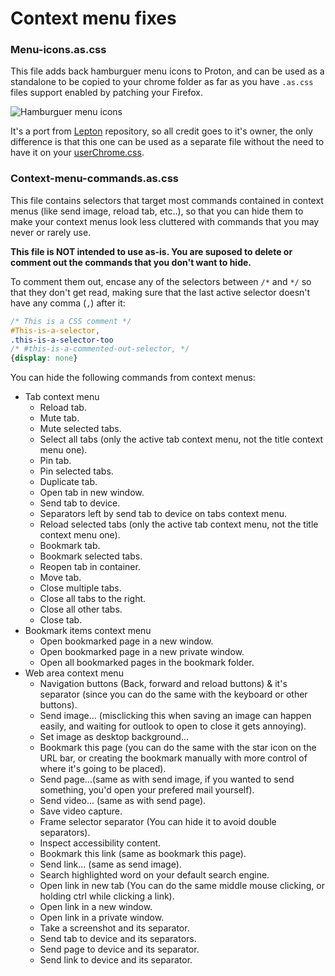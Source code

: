 # Context menu fixes

### Menu-icons.as.css

This file adds back hamburguer menu icons to Proton, and can be used as a standalone to be copied to your chrome folder as far as you have `.as.css` files support enabled by patching your Firefox.

![Hamburguer menu icons](https://i.imgur.com/pdgp0wK.png)

It's a port from [Lepton](https://github.com/black7375/Firefox-UI-Fix) repository, so all credit goes to it's owner, the only difference is that this one can be used as a separate file without the need to have it on your [userChrome.css](https://github.com/black7375/Firefox-UI-Fix).

### Context-menu-commands.as.css

This file contains selectors that target most commands contained in context menus (like send image, reload tab, etc..), so that you can hide them to make your context menus look less cluttered with commands that you may never or rarely use.

**This file is NOT intended to use as-is. You are suposed to delete or comment out the commands that you don't want to hide.**

To comment them out, encase any of the selectors between `/*` and `*/` so that they don't get read, making sure that the last active selector doesn't have any comma (`,`) after it:
```CSS
/* This is a CSS comment */
#This-is-a-selector,
.this-is-a-selector-too
/* #this-is-a-commented-out-selector, */
{display: none}
```

You can hide the following commands from context menus:

* Tab context menu
  * Reload tab.
  * Mute tab.
  * Mute selected tabs.
  * Select all tabs (only the active tab context menu, not the title context menu one).
  * Pin tab.
  * Pin selected tabs.
  * Duplicate tab.
  * Open tab in new window.
  * Send tab to device.
  * Separators left by send tab to device on tabs context menu.
  * Reload selected tabs (only the active tab context menu, not the title context menu one).
  * Bookmark tab.
  * Bookmark selected tabs.
  * Reopen tab in container.
  * Move tab.
  * Close multiple tabs.
  * Close all tabs to the right.
  * Close all other tabs.
  * Close tab.
* Bookmark items context menu
  * Open bookmarked page in a new window.
  * Open bookmarked page in a new private window.
  * Open all bookmarked pages in the bookmark folder.
* Web area context menu
  * Navigation buttons (Back, forward and reload buttons) & it's separator (since you can do the same with the keyboard or other buttons).
  * Send image... (misclicking this when saving an image can happen easily, and waiting for outlook to open to close it gets annoying).
  * Set image as desktop background...
  * Bookmark this page (you can do the same with the star icon on the URL bar, or creating the bookmark manually with more control of where it's going to be placed).
  * Send page...(same as with send image, if you wanted to send something, you'd open your prefered mail yourself).
  * Send video... (same as with send page).
  * Save video capture.
  * Frame selector separator (You can hide it to avoid double separators).
  * Inspect accessibility content.
  * Bookmark this link (same as bookmark this page).
  * Send link... (same as send image).
  * Search highlighted word on your default search engine.
  * Open link in new tab (You can do the same middle mouse clicking, or holding ctrl while clicking a link).
  * Open link in a new window.
  * Open link in a private window.
  * Take a screenshot and its separator.
  * Send tab to device and its separators.
  * Send page to device and its separator.
  * Send link to device and its separator.